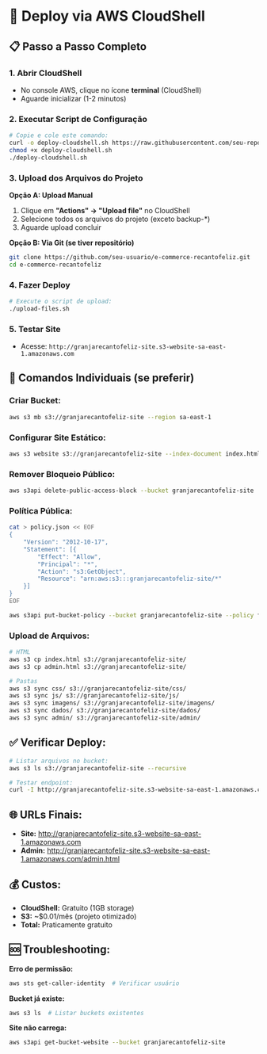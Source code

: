 # 🚀 Deploy via AWS CloudShell

## 📋 Passo a Passo Completo

### 1. **Abrir CloudShell**
- No console AWS, clique no ícone **terminal** (CloudShell)
- Aguarde inicializar (1-2 minutos)

### 2. **Executar Script de Configuração**
```bash
# Copie e cole este comando:
curl -o deploy-cloudshell.sh https://raw.githubusercontent.com/seu-repo/deploy-cloudshell.sh
chmod +x deploy-cloudshell.sh
./deploy-cloudshell.sh
```

### 3. **Upload dos Arquivos do Projeto**

**Opção A: Upload Manual**
1. Clique em **"Actions" → "Upload file"** no CloudShell
2. Selecione todos os arquivos do projeto (exceto backup-*)
3. Aguarde upload concluir

**Opção B: Via Git (se tiver repositório)**
```bash
git clone https://github.com/seu-usuario/e-commerce-recantofeliz.git
cd e-commerce-recantofeliz
```

### 4. **Fazer Deploy**
```bash
# Execute o script de upload:
./upload-files.sh
```

### 5. **Testar Site**
- Acesse: `http://granjarecantofeliz-site.s3-website-sa-east-1.amazonaws.com`

## 🔧 Comandos Individuais (se preferir)

### Criar Bucket:
```bash
aws s3 mb s3://granjarecantofeliz-site --region sa-east-1
```

### Configurar Site Estático:
```bash
aws s3 website s3://granjarecantofeliz-site --index-document index.html
```

### Remover Bloqueio Público:
```bash
aws s3api delete-public-access-block --bucket granjarecantofeliz-site
```

### Política Pública:
```bash
cat > policy.json << EOF
{
    "Version": "2012-10-17",
    "Statement": [{
        "Effect": "Allow",
        "Principal": "*",
        "Action": "s3:GetObject",
        "Resource": "arn:aws:s3:::granjarecantofeliz-site/*"
    }]
}
EOF

aws s3api put-bucket-policy --bucket granjarecantofeliz-site --policy file://policy.json
```

### Upload de Arquivos:
```bash
# HTML
aws s3 cp index.html s3://granjarecantofeliz-site/
aws s3 cp admin.html s3://granjarecantofeliz-site/

# Pastas
aws s3 sync css/ s3://granjarecantofeliz-site/css/
aws s3 sync js/ s3://granjarecantofeliz-site/js/
aws s3 sync imagens/ s3://granjarecantofeliz-site/imagens/
aws s3 sync dados/ s3://granjarecantofeliz-site/dados/
aws s3 sync admin/ s3://granjarecantofeliz-site/admin/
```

## ✅ Verificar Deploy:
```bash
# Listar arquivos no bucket:
aws s3 ls s3://granjarecantofeliz-site --recursive

# Testar endpoint:
curl -I http://granjarecantofeliz-site.s3-website-sa-east-1.amazonaws.com
```

## 🌐 URLs Finais:
- **Site:** http://granjarecantofeliz-site.s3-website-sa-east-1.amazonaws.com
- **Admin:** http://granjarecantofeliz-site.s3-website-sa-east-1.amazonaws.com/admin.html

## 💰 Custos:
- **CloudShell:** Gratuito (1GB storage)
- **S3:** ~$0.01/mês (projeto otimizado)
- **Total:** Praticamente gratuito

## 🆘 Troubleshooting:

**Erro de permissão:**
```bash
aws sts get-caller-identity  # Verificar usuário
```

**Bucket já existe:**
```bash
aws s3 ls  # Listar buckets existentes
```

**Site não carrega:**
```bash
aws s3api get-bucket-website --bucket granjarecantofeliz-site
```